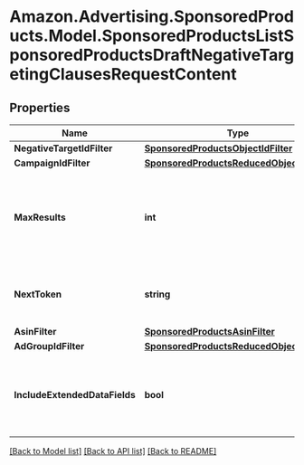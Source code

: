 # Amazon.Advertising.SponsoredProducts.Model.SponsoredProductsListSponsoredProductsDraftNegativeTargetingClausesRequestContent

## Properties

Name | Type | Description | Notes
------------ | ------------- | ------------- | -------------
**NegativeTargetIdFilter** | [**SponsoredProductsObjectIdFilter**](SponsoredProductsObjectIdFilter.md) |  | [optional] 
**CampaignIdFilter** | [**SponsoredProductsReducedObjectIdFilter**](SponsoredProductsReducedObjectIdFilter.md) |  | [optional] 
**MaxResults** | **int** | Number of records to include in the paginated response. Defaults to max page size for given API | [optional] 
**NextToken** | **string** | token value allowing to navigate to the next response page | [optional] 
**AsinFilter** | [**SponsoredProductsAsinFilter**](SponsoredProductsAsinFilter.md) |  | [optional] 
**AdGroupIdFilter** | [**SponsoredProductsReducedObjectIdFilter**](SponsoredProductsReducedObjectIdFilter.md) |  | [optional] 
**IncludeExtendedDataFields** | **bool** | Whether to get entity with extended data fields such as creationDate, lastUpdateDate, servingStatus | [optional] 

[[Back to Model list]](../README.md#documentation-for-models) [[Back to API list]](../README.md#documentation-for-api-endpoints) [[Back to README]](../README.md)

